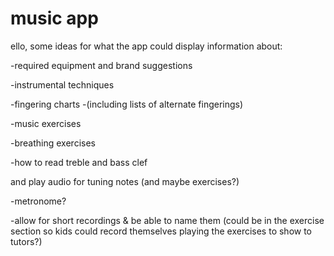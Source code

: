 music app
=====
ello, 
some ideas for what the app could display information about: 

-required equipment and brand suggestions

-instrumental techniques

-fingering charts -(including lists of alternate fingerings)

-music exercises

-breathing exercises

-how to read treble and bass clef

and play audio for tuning notes (and maybe exercises?)

-metronome?

-allow for short recordings & be able to name them (could be in the exercise section so kids could record themselves playing the exercises to show to tutors?)


